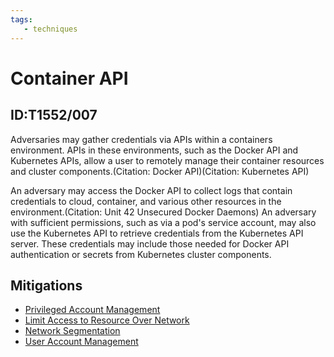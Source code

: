 ```yaml
---
tags:
   - techniques
---
```

# Container API
## ID:T1552/007
Adversaries may gather credentials via APIs within a containers environment. APIs in these environments, such as the Docker API and Kubernetes APIs, allow a user to remotely manage their container resources and cluster components.(Citation: Docker API)(Citation: Kubernetes API)

An adversary may access the Docker API to collect logs that contain credentials to cloud, container, and various other resources in the environment.(Citation: Unit 42 Unsecured Docker Daemons) An adversary with sufficient permissions, such as via a pod's service account, may also use the Kubernetes API to retrieve credentials from the Kubernetes API server. These credentials may include those needed for Docker API authentication or secrets from Kubernetes cluster components. 
## Mitigations
* [Privileged Account Management](mitigations/M1026)
* [Limit Access to Resource Over Network](mitigations/M1035)
* [Network Segmentation](mitigations/M1030)
* [User Account Management](mitigations/M1018)
